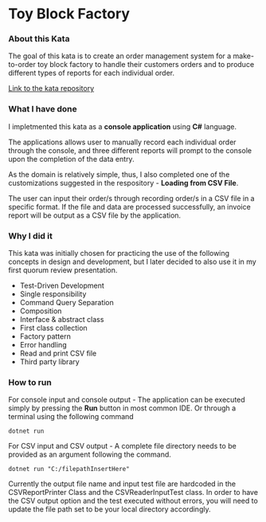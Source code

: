 # Toy Block Factory
### About this Kata
The goal of this kata is to create an order management system for a make-to-order toy block factory to handle their customers orders and to produce different types of reports for each individual order.

[Link to the kata repository](https://github.com/joyceyeung1221/General_Developer/tree/main/katas/kata-toy-block-factory)

### What I have done
I impletmented this kata as a **console application** using **C#** language. 

The applications allows user to manually record each individual order through the console, and three different reports will prompt to the console upon the completion of the data entry.

As the domain is relatively simple, thus, I also completed one of the customizations suggested in the respository - **Loading from CSV File**.

The user can input their order/s through recording order/s in a CSV file in a specific format. If the file and data are processed successfully, an invoice report will be output as a CSV file by the application.

### Why I did it
This kata was initially chosen for practicing the use of the following concepts in design and development, but I later decided to also use it in my first quorum review presentation.
- Test-Driven Development
- Single responsibility
- Command Query Separation
- Composition
- Interface & abstract class
- First class collection
- Factory pattern
- Error handling
- Read and print CSV file
- Third party library

### How to run
For console input and console output - 
The application can be executed simply by pressing the **Run** button in most common IDE. Or through a terminal using the following command
```
dotnet run
```

For CSV input and CSV output - 
A complete file directory needs to be provided as an argument following the command.
```
dotnet run "C:/filepathInsertHere"
```
Currently the output file name and input test file are hardcoded in the CSVReportPrinter Class and the CSVReaderInputTest class. In order to have the CSV output option and the test executed without errors, you will need to update the file path set to be your local directory accordingly.

